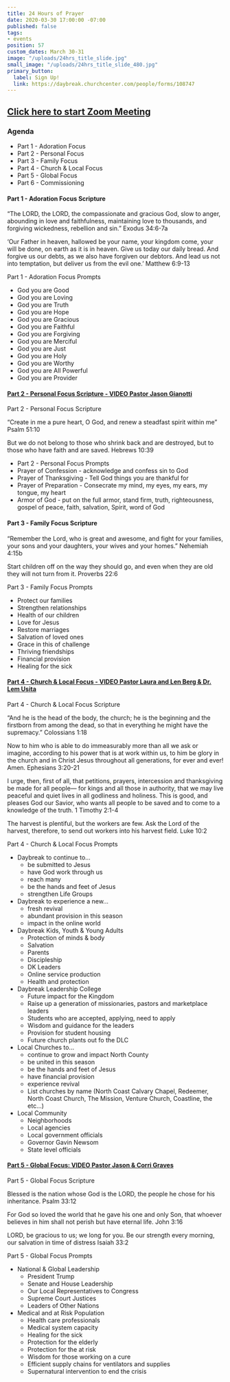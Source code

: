 ```yaml
---
title: 24 Hours of Prayer
date: 2020-03-30 17:00:00 -07:00
published: false
tags:
- events
position: 57
custom_dates: March 30-31
image: "/uploads/24hrs_title_slide.jpg"
small_image: "/uploads/24hrs_title_slide_480.jpg"
primary_button:
  label: Sign Up!
  link: https://daybreak.churchcenter.com/people/forms/108747
---
```


## [Click here to start Zoom Meeting](https://zoom.us/j/425071231)

### Agenda
  * Part 1 - Adoration Focus
  * Part 2 - Personal Focus
  * Part 3 - Family Focus
  * Part 4 - Church & Local Focus
  * Part 5 - Global Focus
  * Part 6 - Commissioning

#### Part 1 - Adoration Focus Scripture

“The LORD, the LORD, the compassionate and gracious God, slow to anger, abounding in love and faithfulness, maintaining love to thousands, and forgiving wickedness, rebellion and sin.” Exodus 34:6-7a

‘Our Father in heaven, hallowed be your name, your kingdom come,
your will be done, on earth as it is in heaven. Give us today our daily bread. And forgive us our debts, as we also have forgiven our debtors. And lead us not into temptation, but deliver us from the evil one.’ Matthew 6:9-13

Part 1 - Adoration Focus Prompts
  * God you are Good
  * God you are Loving
  * God you are Truth
  * God you are Hope
  * God you are Gracious
  * God you are Faithful
  * God you are Forgiving
  * God you are Merciful
  * God you are Just
  * God you are Holy
  * God you are Worthy
  * God you are All Powerful
  * God you are Provider

#### [Part 2 - Personal Focus Scripture - VIDEO Pastor Jason Gianotti](https://youtu.be/d_0uomrSNMI)
 
Part 2 - Personal Focus Scripture

“Create in me a pure heart, O God,
and renew a steadfast spirit within me”
Psalm 51:10

But we do not belong to those who shrink back and are destroyed,
but to those who have faith and are saved.
Hebrews 10:39

  * Part 2 - Personal Focus Prompts
  * Prayer of Confession - acknowledge and confess sin to God
  * Prayer of Thanksgiving - Tell God things you are thankful for
  * Prayer of Preparation - Consecrate my mind, my eyes, my ears, my tongue, my heart
  * Armor of God - put on the full armor, stand firm, truth, righteousness, gospel of peace, faith, salvation, Spirit, word of God


#### Part 3 - Family Focus Scripture

“Remember the Lord, who is great and awesome, and fight for your families, your sons and your daughters, your wives and your homes.”
Nehemiah 4:15b

Start children off on the way they should go, and even when they are old they will not turn from it. Proverbs 22:6

Part 3 - Family Focus Prompts
  * Protect our families
  * Strengthen relationships
  * Health of our children
  * Love for Jesus
  * Restore marriages
  * Salvation of loved ones
  * Grace in this of challenge
  * Thriving friendships 
  * Financial provision
  * Healing for the sick

#### [Part 4 - Church & Local Focus - VIDEO Pastor Laura and Len Berg & Dr. Lem Usita](https://youtu.be/dSr2hrUC0fA)

Part 4 - Church & Local Focus Scripture

“And he is the head of the body, the church; he is the beginning and the firstborn from among the dead, so that in everything he might have the supremacy.” Colossians 1:18

Now to him who is able to do immeasurably more than all we ask or imagine, according to his power that is at work within us, to him be glory in the church and in Christ Jesus throughout all generations, for ever and ever! Amen. Ephesians 3:20-21

I urge, then, first of all, that petitions, prayers, intercession and thanksgiving be made for all people— for kings and all those in authority, that we may live peaceful and quiet lives in all godliness and holiness. This is good, and pleases God our Savior, who wants all people to be saved and to come to a knowledge of the truth. 1 Timothy 2:1-4

The harvest is plentiful, but the workers are few. Ask the Lord of the harvest, therefore, to send out workers into his harvest field. Luke 10:2

Part 4 - Church & Local Focus  Prompts
* Daybreak to continue to...
  * be submitted to Jesus
  * have God work through us
  * reach many
  * be the hands and feet of Jesus
  * strengthen Life Groups
* Daybreak to experience a new... 
  * fresh revival 
  * abundant provision in this season
  * impact in the online world
* Daybreak Kids, Youth & Young Adults
  * Protection of minds & body
  * Salvation
  * Parents
  * Discipleship
  * DK Leaders
  * Online service production
  * Health and protection 
* Daybreak Leadership College
  * Future impact for the Kingdom
  * Raise up a generation of missionaries, pastors and marketplace leaders
  * Students who are accepted, applying, need to apply
  * Wisdom and guidance for the leaders
  * Provision for student housing 
  * Future church plants out fo the DLC
* Local Churches to...
  * continue to grow and impact North County
  * be united in this season
  * be the hands and feet of Jesus
  * have financial provision
  * experience revival
  * List churches by name (North Coast Calvary Chapel, Redeemer, North Coast Church, The Mission, Venture Church, Coastline, the etc...)
* Local Community
  * Neighborhoods
  * Local agencies
  * Local government officials
  * Governor Gavin Newsom
  * State level officials

#### [Part 5 - Global Focus: VIDEO Pastor Jason & Corri Graves](https://youtu.be/rgySmugoTdQ)

Part 5 - Global Focus Scripture

Blessed is the nation whose God is the LORD, the people he chose for his inheritance. Psalm 33:12

For God so loved the world that he gave his one and only Son,
that whoever believes in him shall not perish but have eternal life. John 3:16

LORD, be gracious to us; we long for you. Be our strength every morning, our salvation in time of distress Isaiah 33:2

Part 5 - Global Focus Prompts
* National & Global Leadership
  * President Trump
  * Senate and House Leadership
  * Our Local Representatives to Congress
  * Supreme Court Justices
  * Leaders of Other Nations
* Medical and at Risk Population 
  * Health care professionals
  * Medical system capacity
  * Healing for the sick
  * Protection for the elderly
  * Protection for the at risk
  * Wisdom for those working on a cure
  * Efficient supply chains for ventilators and supplies
  * Supernatural intervention to end the crisis
